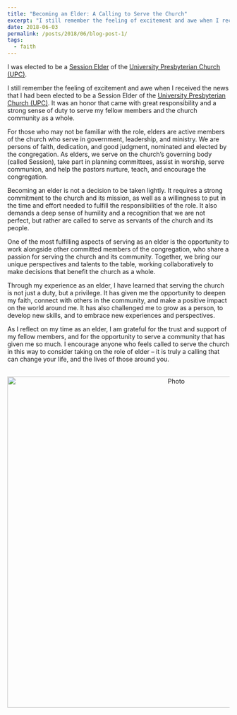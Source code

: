 ```yaml
---
title: "Becoming an Elder: A Calling to Serve the Church"
excerpt: "I still remember the feeling of excitement and awe when I received the news that I had been elected to be a Session Elder of the University Presbyterian Church (UPC). It was an honor that came with great responsibility and a strong sense of duty to serve my fellow members and the church community as a whole."
date: 2018-06-03
permalink: /posts/2018/06/blog-post-1/
tags:
  - faith
---
```


I was elected to be a [Session Elder](https://www.upc.org/connect/leadership/elders/) of the [University Presbyterian Church (UPC)](https://www.upc.org/). 

I still remember the feeling of excitement and awe when I received the news that I had been elected to be a Session Elder of the [University Presbyterian Church (UPC)](https://www.upc.org/). It was an honor that came with great responsibility and a strong sense of duty to serve my fellow members and the church community as a whole.

For those who may not be familiar with the role, elders are active members of the church who serve in government, leadership, and ministry. We are persons of faith, dedication, and good judgment, nominated and elected by the congregation. As elders, we serve on the church’s governing body (called Session), take part in planning committees, assist in worship, serve communion, and help the pastors nurture, teach, and encourage the congregation.

Becoming an elder is not a decision to be taken lightly. It requires a strong commitment to the church and its mission, as well as a willingness to put in the time and effort needed to fulfill the responsibilities of the role. It also demands a deep sense of humility and a recognition that we are not perfect, but rather are called to serve as servants of the church and its people.

One of the most fulfilling aspects of serving as an elder is the opportunity to work alongside other committed members of the congregation, who share a passion for serving the church and its community. Together, we bring our unique perspectives and talents to the table, working collaboratively to make decisions that benefit the church as a whole.

Through my experience as an elder, I have learned that serving the church is not just a duty, but a privilege. It has given me the opportunity to deepen my faith, connect with others in the community, and make a positive impact on the world around me. It has also challenged me to grow as a person, to develop new skills, and to embrace new experiences and perspectives.

As I reflect on my time as an elder, I am grateful for the trust and support of my fellow members, and for the opportunity to serve a community that has given me so much. I encourage anyone who feels called to serve the church in this way to consider taking on the role of elder – it is truly a calling that can change your life, and the lives of those around you.

<p align="center">
  <img src="https://zhengthomastang.github.io/images/UPC_photo.jpg?raw=true" alt="Photo" style="width: 750px;"/> 
</p>
